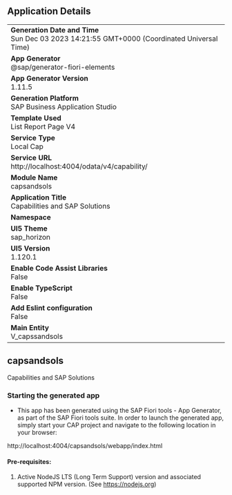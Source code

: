## Application Details
|               |
| ------------- |
|**Generation Date and Time**<br>Sun Dec 03 2023 14:21:55 GMT+0000 (Coordinated Universal Time)|
|**App Generator**<br>@sap/generator-fiori-elements|
|**App Generator Version**<br>1.11.5|
|**Generation Platform**<br>SAP Business Application Studio|
|**Template Used**<br>List Report Page V4|
|**Service Type**<br>Local Cap|
|**Service URL**<br>http://localhost:4004/odata/v4/capability/
|**Module Name**<br>capsandsols|
|**Application Title**<br>Capabilities and SAP Solutions|
|**Namespace**<br>|
|**UI5 Theme**<br>sap_horizon|
|**UI5 Version**<br>1.120.1|
|**Enable Code Assist Libraries**<br>False|
|**Enable TypeScript**<br>False|
|**Add Eslint configuration**<br>False|
|**Main Entity**<br>V_capssandsols|

## capsandsols

Capabilities and SAP Solutions

### Starting the generated app

-   This app has been generated using the SAP Fiori tools - App Generator, as part of the SAP Fiori tools suite.  In order to launch the generated app, simply start your CAP project and navigate to the following location in your browser:

http://localhost:4004/capsandsols/webapp/index.html

#### Pre-requisites:

1. Active NodeJS LTS (Long Term Support) version and associated supported NPM version.  (See https://nodejs.org)


